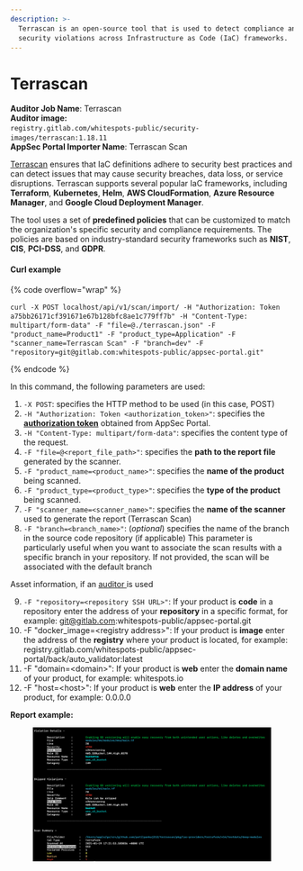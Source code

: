 ```yaml
---
description: >-
  Terrascan is an open-source tool that is used to detect compliance and
  security violations across Infrastructure as Code (IaC) frameworks.
---
```


# Terrascan

**Auditor Job Name**: Terrascan\
**Auditor image:** \
`registry.gitlab.com/whitespots-public/security-images/terrascan:1.18.11`\
**AppSec Portal Importer Name**: Terrascan Scan

[Terrascan](https://github.com/tenable/terrascan) ensures that IaC definitions adhere to security best practices and can detect issues that may cause security breaches, data loss, or service disruptions. Terrascan supports several popular IaC frameworks, including **Terraform**, **Kubernetes**, **Helm**, **AWS CloudFormation**, **Azure Resource Manager**, and **Google Cloud Deployment Manager**.

The tool uses a set of **predefined policies** that can be customized to match the organization's specific security and compliance requirements. The policies are based on industry-standard security frameworks such as **NIST**, **CIS**, **PCI-DSS**, and **GDPR**.

#### Curl example

{% code overflow="wrap" %}
```
curl -X POST localhost/api/v1/scan/import/ -H "Authorization: Token a75bb26171cf391671e67b128bfc8ae1c779ff7b" -H "Content-Type: multipart/form-data" -F "file=@./terrascan.json" -F "product_name=Product1" -F "product_type=Application" -F "scanner_name=Terrascan Scan" -F "branch=dev" -F "repository=git@gitlab.com:whitespots-public/appsec-portal.git"
```
{% endcode %}

In this command, the following parameters are used:

1. `-X POST`: specifies the HTTP method to be used (in this case, POST)
2. `-H "Authorization: Token <authorization_token>"`: specifies the [**authorization token**](../../importing-reports-from-scanners-to-appsec-portal/#authorization-token) obtained from AppSec Portal.
3. `-H "Content-Type: multipart/form-data"`: specifies the content type of the request.
4. `-F "file=@<report_file_path>"`: specifies the **path to the report file** generated by the scanner.
5. `-F "product_name=<product_name>"`: specifies the **name of the product** being scanned.
6. `-F "product_type=<product_type>"`: specifies the **type of the product** being scanned.
7. `-F "scanner_name=<scanner_name>"`: specifies the **name of the scanner** used to generate the report (Terrascan Scan)
8. `-F "branch=<branch_name>"`: (_optional_) specifies the name of the branch in the source code repository (if applicable) This parameter is particularly useful when you want to associate the scan results with a specific branch in your repository. If not provided, the scan will be associated with the default branch

Asset information, if an [auditor ](broken-reference)is used

9. `-F "repository=<repository SSH URL>"`: If your product is **code** in a repository enter the address of your **repository** in a specific format, for example: git@gitlab.com:whitespots-public/appsec-portal.git
10. &#x20;\-F "docker\_image=\<registry address>": If your product is **image** enter the address of the **registry** where your product is located, for example: registry.gitlab.com/whitespots-public/appsec-portal/back/auto\_validator:latest
11. \-F "domain=\<domain>": If your product is **web** enter the **domain name** of your product, for example: whitespots.io
12. \-F "host=\<host>": If your product is **web** enter the **IP address** of your product, for example: 0.0.0.0

**Report example:**

<figure><img src="../../../../.gitbook/assets/image (141).png" alt=""><figcaption></figcaption></figure>

